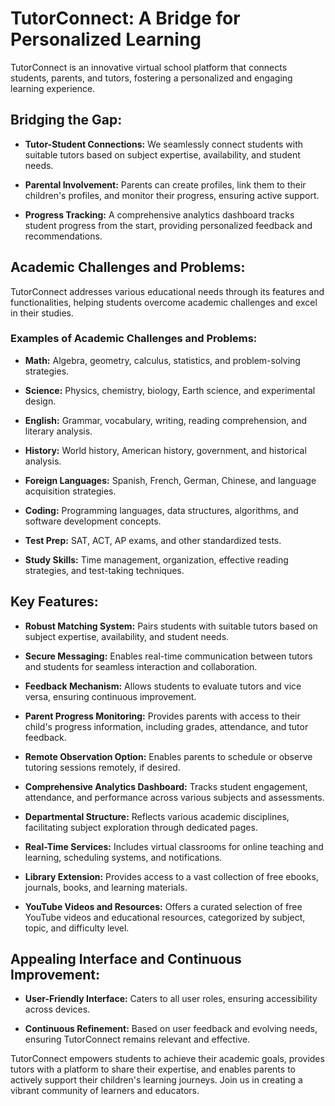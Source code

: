 # TutorConnect: A Bridge for Personalized Learning

TutorConnect is an innovative virtual school platform that connects students, parents, and tutors, fostering a personalized and engaging learning experience.

## Bridging the Gap:

- **Tutor-Student Connections:** We seamlessly connect students with suitable tutors based on subject expertise, availability, and student needs.

- **Parental Involvement:** Parents can create profiles, link them to their children's profiles, and monitor their progress, ensuring active support.

- **Progress Tracking:** A comprehensive analytics dashboard tracks student progress from the start, providing personalized feedback and recommendations.

## Academic Challenges and Problems:

TutorConnect addresses various educational needs through its features and functionalities, helping students overcome academic challenges and excel in their studies.

### Examples of Academic Challenges and Problems:

- **Math:** Algebra, geometry, calculus, statistics, and problem-solving strategies.

- **Science:** Physics, chemistry, biology, Earth science, and experimental design.

- **English:** Grammar, vocabulary, writing, reading comprehension, and literary analysis.

- **History:** World history, American history, government, and historical analysis.

- **Foreign Languages:** Spanish, French, German, Chinese, and language acquisition strategies.

- **Coding:** Programming languages, data structures, algorithms, and software development concepts.

- **Test Prep:** SAT, ACT, AP exams, and other standardized tests.

- **Study Skills:** Time management, organization, effective reading strategies, and test-taking techniques.

## Key Features:

- **Robust Matching System:** Pairs students with suitable tutors based on subject expertise, availability, and student needs.

- **Secure Messaging:** Enables real-time communication between tutors and students for seamless interaction and collaboration.

- **Feedback Mechanism:** Allows students to evaluate tutors and vice versa, ensuring continuous improvement.

- **Parent Progress Monitoring:** Provides parents with access to their child's progress information, including grades, attendance, and tutor feedback.

- **Remote Observation Option:** Enables parents to schedule or observe tutoring sessions remotely, if desired.

- **Comprehensive Analytics Dashboard:** Tracks student engagement, attendance, and performance across various subjects and assessments.

- **Departmental Structure:** Reflects various academic disciplines, facilitating subject exploration through dedicated pages.

- **Real-Time Services:** Includes virtual classrooms for online teaching and learning, scheduling systems, and notifications.

- **Library Extension:** Provides access to a vast collection of free ebooks, journals, books, and learning materials.

- **YouTube Videos and Resources:** Offers a curated selection of free YouTube videos and educational resources, categorized by subject, topic, and difficulty level.

## Appealing Interface and Continuous Improvement:

- **User-Friendly Interface:** Caters to all user roles, ensuring accessibility across devices.

- **Continuous Refinement:** Based on user feedback and evolving needs, ensuring TutorConnect remains relevant and effective.

TutorConnect empowers students to achieve their academic goals, provides tutors with a platform to share their expertise, and enables parents to actively support their children's learning journeys. Join us in creating a vibrant community of learners and educators.
